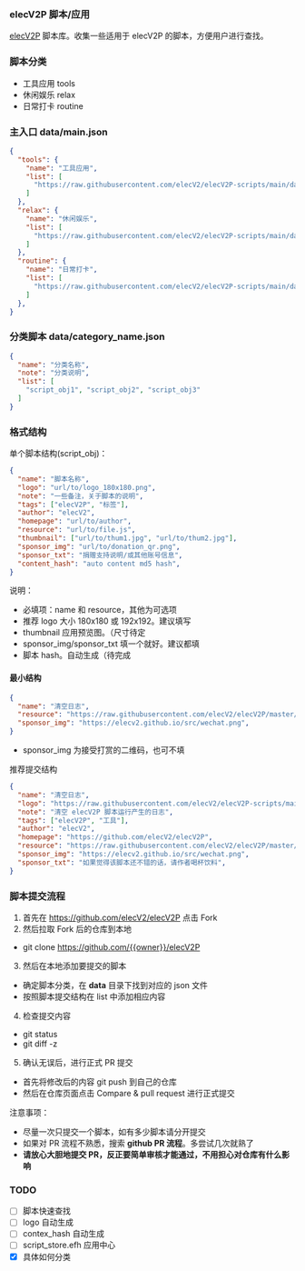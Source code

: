 ### elecV2P 脚本/应用

[elecV2P](https://github.com/elecV2/elecV2P) 脚本库。收集一些适用于 elecV2P 的脚本，方便用户进行查找。

### 脚本分类

- 工具应用 tools
- 休闲娱乐 relax
- 日常打卡 routine

### 主入口 data/main.json

``` JSON
{
  "tools": {
    "name": "工具应用",
    "list": [
      "https://raw.githubusercontent.com/elecV2/elecV2P-scripts/main/data/tools_01.json",
    ]
  },
  "relax": {
    "name": "休闲娱乐",
    "list": [
      "https://raw.githubusercontent.com/elecV2/elecV2P-scripts/main/data/relax_01.json"
    ]
  },
  "routine": {
    "name": "日常打卡",
    "list": [
      "https://raw.githubusercontent.com/elecV2/elecV2P-scripts/main/data/routine_01.json",
    ]
  },
}
```

### 分类脚本 data/category_name.json

``` JSON  category_name_01.json
{
  "name": "分类名称",
  "note": "分类说明",
  "list": [
    "script_obj1", "script_obj2", "script_obj3"
  ]
}
```

### 格式结构

单个脚本结构(script_obj)：

``` JSON
{
  "name": "脚本名称",
  "logo": "url/to/logo_180x180.png",
  "note": "一些备注，关于脚本的说明",
  "tags": ["elecV2P", "标签"],
  "author": "elecV2",
  "homepage": "url/to/author",
  "resource": "url/to/file.js",
  "thumbnail": ["url/to/thum1.jpg", "url/to/thum2.jpg"],
  "sponsor_img": "url/to/donation_qr.png",
  "sponsor_txt": "捐赠支持说明/或其他账号信息",
  "content_hash": "auto content md5 hash",
}
```

说明：

- 必填项：name 和 resource，其他为可选项
- 推荐 logo 大小 180x180 或 192x192。建议填写
- thumbnail 应用预览图。（尺寸待定
- sponsor_img/sponsor_txt 填一个就好。建议都填
- 脚本 hash。自动生成（待完成

#### 最小结构

``` JSON
{
  "name": "清空日志",
  "resource": "https://raw.githubusercontent.com/elecV2/elecV2P/master/script/JSFile/deletelog.js",
  "sponsor_img": "https://elecv2.github.io/src/wechat.png",
}
```

- sponsor_img 为接受打赏的二维码，也可不填

推荐提交结构

``` JSON
{
  "name": "清空日志",
  "logo": "https://raw.githubusercontent.com/elecV2/elecV2P-scripts/main/data/res/dlog.png",
  "note": "清空 elecV2P 脚本运行产生的日志",
  "tags": ["elecV2P", "工具"],
  "author": "elecV2",
  "homepage": "https://github.com/elecV2/elecV2P",
  "resource": "https://raw.githubusercontent.com/elecV2/elecV2P/master/script/JSFile/deletelog.js",
  "sponsor_img": "https://elecv2.github.io/src/wechat.png",
  "sponsor_txt": "如果觉得该脚本还不错的话，请作者喝杯饮料",
}
```

### 脚本提交流程

1. 首先在 https://github.com/elecV2/elecV2P 点击 Fork
2. 然后拉取 Fork 后的仓库到本地
  - git clone https://github.com/{{owner}}/elecV2P
3. 然后在本地添加要提交的脚本
  - 确定脚本分类，在 **data** 目录下找到对应的 json 文件
  - 按照脚本提交结构在 list 中添加相应内容
4. 检查提交内容
  - git status
  - git diff -z
5. 确认无误后，进行正式 PR 提交
  - 首先将修改后的内容 git push 到自己的仓库
  - 然后在仓库页面点击 Compare & pull request 进行正式提交

注意事项：

- 尽量一次只提交一个脚本，如有多少脚本请分开提交
- 如果对 PR 流程不熟悉，搜索 **github PR 流程**。多尝试几次就熟了
- **请放心大胆地提交 PR，反正要简单审核才能通过，不用担心对仓库有什么影响**

### TODO

- [ ] 脚本快速查找
- [ ] logo 自动生成
- [ ] contex_hash 自动生成
- [ ] script_store.efh 应用中心
- [x] 具体如何分类